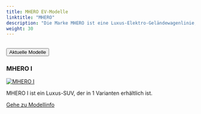 ```yaml
---
title: MHERO EV-Modelle
linktitle: "MHERO"
description: "Die Marke MHERO ist eine Luxus-Elektro-Geländewagenlinie, die von der chinesischen Dongfeng Motor Corporation über ihre Tochtergesellschaft Mengshi auf den Markt gebracht wurde. MHERO, das auf High-End-EV-Märkte abzielt, wurde 2023 in Europa eingeführt und zeigt fortschrittliche Technik, die für raues Gelände und nachhaltige Mobilität entwickelt wurde."
weight: 30
---
```

<!-- markdownlint-disable MD033 -->
<!-- markdownlint-disable MD010 -->


<div class="accordion" id="accordionPanelsStayOpenExample">
    <div class="accordion-item">
        <h2 class="accordion-header">
            <button class="accordion-button" type="button" data-bs-toggle="collapse" data-bs-target="#panelsStayOpen-collapseOne" aria-expanded="true" aria-controls="panelsStayOpen-collapseOne">
                        Aktuelle Modelle
            </button>
        </h2>
        <div id="panelsStayOpen-collapseOne" class="accordion-collapse collapse show">
            <div class="accordion-body">
    <div class="container p-3 mb-4 bg-body-tertiary rounded border">
        <h3>MHERO I</h3>
        <div class="row">
            <div class="col col-12 col-md-6">
                <a href="i">
                    <img src="https://media.evkx.net/multimedia/models/mhero/i/i/main_1_st.jpg" class="img-fluid" alt="MHERO I" >
                </a>
            </div>
            <div class="col col-12 col-md-6"><p>
MHERO I ist ein Luxus-SUV, der in 1 Varianten erhältlich ist.
</p>
	<a href="i/" class="btn btn-outline-primary" role="button">Gehe zu Modellinfo</a>
		</div>
	</div>
</div>
        </div>
    </div>
</div></div>
